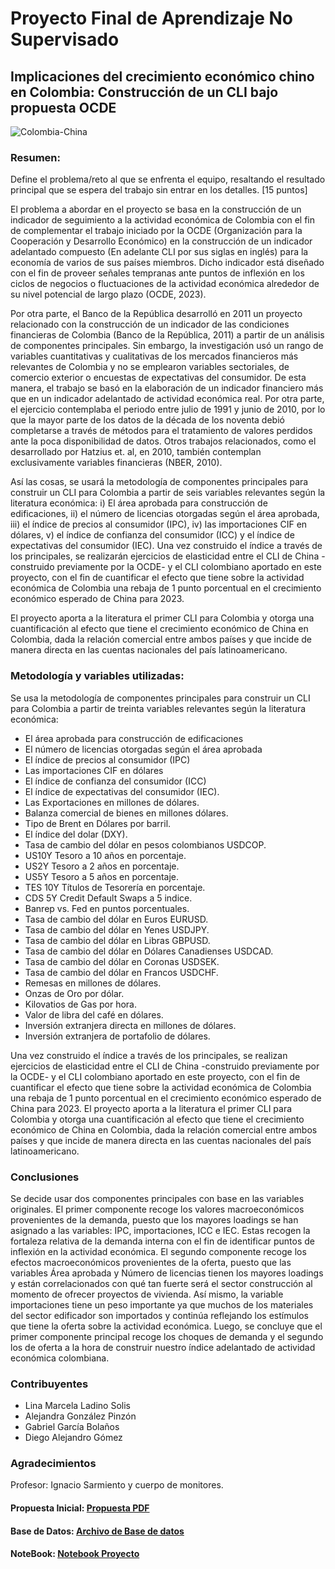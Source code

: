 # Proyecto Final de Aprendizaje No Supervisado
## Implicaciones del crecimiento económico chino en Colombia: Construcción de un CLI bajo propuesta OCDE
![Colombia-China](https://tse3.mm.bing.net/th?id=OIP.C8eqQAjvo9lxY5gEnxca0wHaDM&pid=Api&P=0&h=180)

### Resumen:

Define el problema/reto al que se enfrenta el equipo, resaltando el resultado principal que se espera del trabajo sin entrar en los detalles. [15 puntos]

El problema a abordar en el proyecto se basa en la construcción de un indicador de seguimiento a la actividad económica de Colombia con el fin de complementar el trabajo iniciado por la OCDE (Organización para la Cooperación y Desarrollo Económico) en la construcción de un indicador adelantado compuesto (En adelante CLI por sus siglas en inglés) para la economía de varios de sus países miembros. Dicho indicador está diseñado con el fin de proveer señales tempranas ante puntos de inflexión en los ciclos de negocios o fluctuaciones de la actividad económica alrededor de su nivel potencial de largo plazo (OCDE, 2023).

Por otra parte, el Banco de la República desarrolló en 2011 un proyecto relacionado con la construcción de un indicador de las condiciones financieras de Colombia (Banco de la República, 2011) a partir de un análisis de componentes principales. Sin embargo, la investigación usó un rango de variables cuantitativas y cualitativas de los mercados financieros más relevantes de Colombia y no se emplearon variables sectoriales, de comercio exterior o encuestas de expectativas del consumidor. De esta manera, el trabajo se basó en la elaboración de un indicador financiero más que en un indicador adelantado de actividad económica real. Por otra parte, el ejercicio contemplaba el periodo entre julio de 1991 y junio de 2010, por lo que la mayor parte de los datos de la década de los noventa debió completarse a través de métodos para el tratamiento de valores perdidos ante la poca disponibilidad de datos. Otros trabajos relacionados, como el desarrollado por Hatzius et. al, en 2010, también contemplan exclusivamente variables financieras (NBER, 2010).

Así las cosas, se usará la metodología de componentes principales para construir un CLI para Colombia a partir de seis variables relevantes según la literatura económica: i) El área aprobada para construcción de edificaciones, ii) el número de licencias otorgadas según el área aprobada, iii) el índice de precios al consumidor (IPC), iv) las importaciones CIF en dólares, v) el índice de confianza del consumidor (ICC) y el índice de expectativas del consumidor (IEC). Una vez construido el índice a través de los principales, se realizarán ejercicios de elasticidad entre el CLI de China -construido previamente por la OCDE- y el CLI colombiano aportado en este proyecto, con el fin de cuantificar el efecto que tiene sobre la actividad económica de Colombia una rebaja de 1 punto porcentual en el crecimiento económico esperado de China para 2023.

El proyecto aporta a la literatura el primer CLI para Colombia y otorga una cuantificación al efecto que tiene el crecimiento económico de China en Colombia, dada la relación comercial entre ambos países y que incide de manera directa en las cuentas nacionales del país latinoamericano.


### Metodología y variables utilizadas:

Se usa la metodología de componentes principales para construir un CLI para Colombia a partir de treinta variables relevantes según la literatura económica: 

 - El área aprobada para construcción de edificaciones 
 - El número de licencias otorgadas según el área aprobada 
 - El índice de precios al consumidor (IPC)
 - Las importaciones CIF en dólares
 - El índice de confianza del consumidor (ICC)
 - El índice de expectativas del consumidor (IEC).  
 - Las Exportaciones en millones de dólares.
 - Balanza comercial de bienes en millones dólares.
 - Tipo de Brent en Dólares por barril.
 - El índice del dolar (DXY).
 - Tasa de cambio del dólar en pesos colombianos USDCOP.
 - US10Y Tesoro a 10 años en porcentaje.
 - US2Y Tesoro a 2 años en porcentaje.
 - US5Y Tesoro a 5 años en porcentaje.
 - TES 10Y Títulos de Tesorería en porcentaje.
 - CDS 5Y Credit Default Swaps a 5 indice. 
 - Banrep vs. Fed en puntos porcentuales.
 - Tasa de cambio del dólar en Euros EURUSD.
 - Tasa de cambio del dólar en Yenes USDJPY.
 - Tasa de cambio del dólar en Libras GBPUSD.
 - Tasa de cambio del dólar en Dólares Canadienses USDCAD.
 - Tasa de cambio del dólar en Coronas USDSEK.
 - Tasa de cambio del dólar en Francos USDCHF.
 - Remesas en millones de dólares.
 - Onzas de Oro por dólar.
 - Kilovatios de Gas por hora.
 - Valor de libra del café en dólares.
 - Inversión extranjera directa en millones de dólares.
 - Inversión extranjera de portafolio de dólares. 

Una vez construido el índice a través de los principales, se realizan ejercicios de elasticidad entre el CLI de China -construido previamente por la OCDE- y el CLI colombiano aportado en este proyecto, con el fin de cuantificar el efecto que tiene sobre la actividad económica de Colombia una rebaja de 1 punto porcentual en el crecimiento económico esperado de China para 2023.
El proyecto aporta a la literatura el primer CLI para Colombia y otorga una cuantificación al efecto que tiene el crecimiento económico de China en Colombia, dada la relación comercial entre ambos países y que incide de manera directa en las cuentas nacionales del país latinoamericano.

### Conclusiones

Se decide usar dos componentes principales con base en las variables originales. El primer componente recoge los valores macroeconómicos provenientes de la demanda, puesto que los mayores loadings se han asignado a las variables: IPC, importaciones, ICC e IEC. Estas recogen la fortaleza relativa de la demanda interna con el fin de identificar puntos de inflexión en la actividad económica.
El segundo componente recoge los efectos macroeconómicos provenientes de la oferta, puesto que las variables Área aprobada y Número de licencias tienen los mayores loadings y están correlacionados con qué tan fuerte será el sector construcción al momento de ofrecer proyectos de vivienda. Así mismo, la variable importaciones tiene un peso importante ya que muchos de los materiales del sector edificador son importados y continúa reflejando los estímulos que tiene la oferta sobre la actividad económica.
Luego, se concluye que el primer componente principal recoge los choques de demanda y el segundo los de oferta a la hora de construir nuestro índice adelantado de actividad económica colombiana.

### Contribuyentes
* Lina Marcela Ladino Solis
* Alejandra González Pinzón
* Gabriel García Bolaños
* Diego Alejandro Gómez

### Agradecimientos
Profesor: Ignacio Sarmiento y cuerpo de monitores.

#### Propuesta Inicial: [Propuesta PDF](https://github.com/gabrielbga/AprendizajeNoSupervisado/blob/main/ProyectoFinal/Documento%20con%20propuesta%20inicial%5B1%5D.pdf)

#### Base de Datos: [Archivo de Base de datos](https://github.com/gabrielbga/AprendizajeNoSupervisado/raw/main/ProyectoFinal/BDD.xlsx)

#### NoteBook: [Notebook Proyecto](https://github.com/gabrielbga/AprendizajeNoSupervisado/blob/main/ProyectoFinal/Proyecto%20-%20Entrega%201.ipynb)
